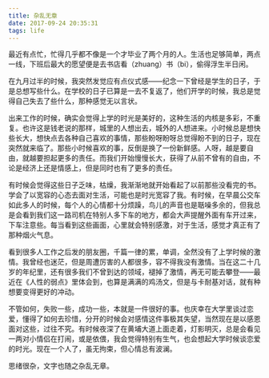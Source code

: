 ```yaml
---
title: 杂乱无章
date: 2017-09-24 20:35:31
tags: life
---
```


最近有点忙，忙得几乎都不像是一个才毕业了两个月的人。生活也足够简单，两点一线，下班后最大的愿望便是去书店看（zhuang）书（bi），偷得浮生半日闲。

在九月过半的时候，我突然发觉应有点仪式感——纪念一下曾经是学生的日子，于是总想写些什么。在学校的日子已算是一去不复返了，他们开学的时候，我总是觉得自己失去了些什么，那种感觉无以言状。

出来工作的时候，确实会觉得上学的时光是美好的，这种生活的内核是多彩，不重复。也许这是钱老说的那样，城里的人想出去，城外的人想进来。小时候总是想快些长大，想快点去各种自己喜欢的事情，那些盼呀盼呀总觉得盼不到的日子，现在突然就来临了。那些小时候喜欢的事，反倒是换了一份新鲜感。人呀，越是要自由，就越要担起更多的责任。而我们开始慢慢长大，获得了从前不曾有的自由，不论是经济上还是情感上，但是同时也有了更多的责任。

有时候会觉得这些日子乏味，枯燥，我渐渐地就开始看起了以前那些没看完的书。学会了以宽容的心态去面对生活，可能也是时光宽容了我。有时候，在早晨公交车如此多人的时候，每个人的心情都十分烦躁，鸟儿的声音也是聒噪多余的，但我总是会看到我们这一路司机在特别人多下车的地方，都会大声提醒外面有车开过来，下车注意些。每当看到这些画面，心里就会特别感激，对于生活，感觉才真正有了那种烟火气息。

看到很多人工作之后发的朋友圈，千篇一律的累，单调，全然没有了上学时候的激情。我曾经也迷茫，但是周遭厉害的人都很多，容不得我没有激情。当在这二十几岁的年纪里，还有很多我们不曾到达的领域，褪掉了激情，再无可能去攀登——最近在《人性的弱点》里体会到，也算是满满的鸡汤文，但是与卡耐基对话，就有种想要变得更好的冲动。

不管如何，失败一些，成功一些，本就是一件很好的事。也庆幸在大学里谈过恋爱，懂得了如何去珍惜，分开的时候会对感情这件事极其失望，当然现在是以感恩面对这些，过往不究。有时候夜深了在黄埔大道上面走着，灯影明灭，总是会看见一两对小情侣在打闹，或是依偎，我会觉得特别有生气，也会想起大学时候谈恋爱的时光。现在一个人了，虽无拘束，但心情总有波澜。

思绪很杂，文字也随之杂乱无章。
